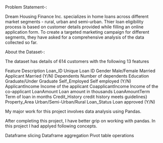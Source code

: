 Problem Statement-:

Dream Housing Finance Inc. specializes in home loans across different market segments - rural, urban and semi-urban. Thier loan eligibility process is based on customer details provided while filling an online application form. To create a targeted marketing campaign for different segments, they have asked for a comprehensive analysis of the data collected so far.

About the Dataset-:

The dataset has details of 614 customers with the following 13 features

Feature	                 Description
Loan_ID	                 Unique Loan ID
Gender	                 Male/Female
Married	                 Applicant Married (Y/N)
Dependents	             Number of dependents
Education	               Graduate/Under Graduate
Self_Employed	           Self employed (Y/N)
ApplicantIncome	         Income of the applicant
CoapplicantIncome	       Income of the co-applicant
LoanAmount	             Loan amount in thousands
LoanAmountTerm	         Term of loan in months
Credit_History	         credit history meets guidelines}
Property_Area	           Urban/Semi-Urban/Rural
Loan_Status	             Loan approved (Y/N)


My major work for this project involves data analysis using Pandas.

After completing this project, I have better grip on working with pandas. In this project I had applyed following concepts.

Dataframe slicing
Dataframe aggregation
Pivot table operations
